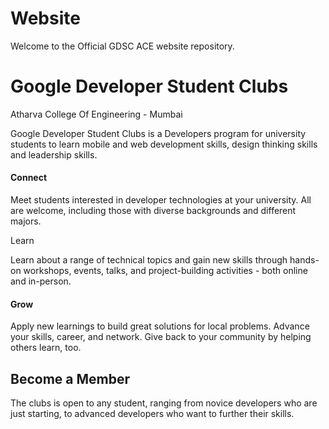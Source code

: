 # Website

Welcome to the Official GDSC ACE website repository.


# Google Developer Student Clubs

Atharva College Of Engineering - Mumbai

Google Developer Student Clubs is a Developers program for university students to learn mobile and web development skills, design thinking skills and leadership skills.

#### Connect

Meet students interested in developer technologies at your university. All are welcome, including those with diverse backgrounds and different majors.

Learn

Learn about a range of technical topics and gain new skills through hands-on workshops, events, talks, and project-building activities - both online and in-person.

#### Grow

Apply new learnings to build great solutions for local problems. Advance your skills, career, and network. Give back to your community by helping others learn, too.

## **Become a Member**

The clubs is open to any student, ranging from novice developers who are just starting, to advanced developers who want to further their skills.
